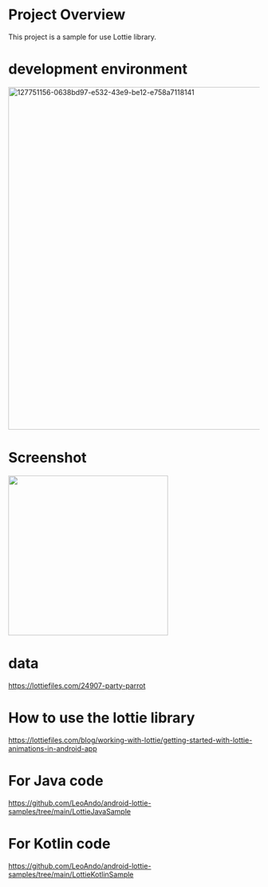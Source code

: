 # Project Overview
This project is a sample for use Lottie library.

# development environment
<img width="686" alt="127751156-0638bd97-e532-43e9-be12-e758a7118141" src="https://user-images.githubusercontent.com/16476224/128231979-4bf5e7f9-db6f-41d6-805d-857142fd8494.png">


# Screenshot
<img src="./LottieKotlinSample/capture.gif" width=320 />

# data
https://lottiefiles.com/24907-party-parrot

# How to use the lottie library
https://lottiefiles.com/blog/working-with-lottie/getting-started-with-lottie-animations-in-android-app

# For Java code
https://github.com/LeoAndo/android-lottie-samples/tree/main/LottieJavaSample

# For Kotlin code
https://github.com/LeoAndo/android-lottie-samples/tree/main/LottieKotlinSample
